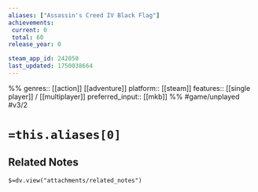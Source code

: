 ```yaml
---
aliases: ["Assassin's Creed IV Black Flag"]
achievements:
 current: 0
 total: 60
release_year: 0

steam_app_id: 242050
last_updated: 1750038664
---
```

%%
genres:: [[action]] [[adventure]]
platform:: [[steam]]
features:: [[single player]] / [[multiplayer]]
preferred_input:: [[mkb]]
%%
#game/unplayed
#v3/2

# `=this.aliases[0]`
## Related Notes
`$=dv.view("attachments/related_notes")`